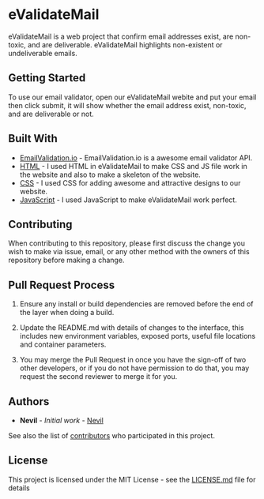 # eValidateMail

eValidateMail is a web project that confirm email addresses exist, are non-toxic, and are deliverable. eValidateMail highlights non-existent or undeliverable emails.

## Getting Started

To use our email validator, open our eValidateMail webite and put your email then click submit, it will show whether the email address exist, non-toxic, and are deliverable or not.

## Built With

* [EmailValidation.io](https://emailvalidation.io/) - EmailValidation.io is a awesome email validator API.
* [HTML](https://en.wikipedia.org/wiki/HTML) - I used HTML in eValidateMail to make CSS and JS file work in the website and also to make a skeleton of the website.
* [CSS](https://en.wikipedia.org/wiki/CSS) - I used CSS for adding awesome and attractive designs to our website.
* [JavaScript](https://en.wikipedia.org/wiki/JavaScript) - I used JavaScript to make eValidateMail work perfect.

## Contributing

When contributing to this repository, please first discuss the change you wish to make via issue, email, or any other method with the owners of this repository before making a change. 

## Pull Request Process

1. Ensure any install or build dependencies are removed before the end of the layer when doing a build.

2. Update the README.md with details of changes to the interface, this includes new environment variables, exposed ports, useful file locations and container parameters.

3. You may merge the Pull Request in once you have the sign-off of two other developers, or if you do not have permission to do that, you may request the second reviewer to merge it for you.

## Authors

* **Nevil** - *Initial work* - [Nevil](https://github.com/NevilXD)

See also the list of [contributors](https://github.com/NevilXD/eValidateMail/contributors) who participated in this project.

## License

This project is licensed under the MIT License - see the [LICENSE.md](LICENSE.md) file for details
